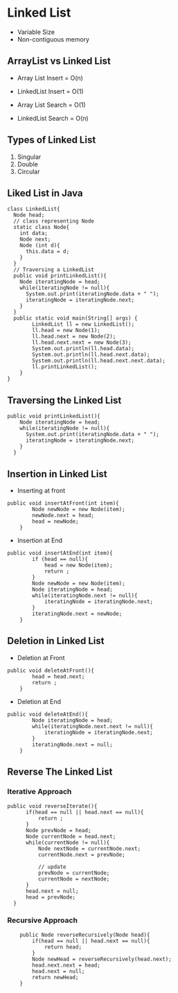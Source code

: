 # Linked List

- Variable Size
- Non-contiguous memory

## ArrayList vs Linked List

- Array List Insert = O(n)
- LinkedList Insert = O(1)

- Array List Search = O(1)
- LinkedList Search = O(n)

## Types of Linked List

1. Singular
2. Double
3. Circular

## Liked List in Java

```
class LinkedList{
  Node head;
  // class representing Node
  static class Node{
    int data;
    Node next;
    Node (int d){
      this.data = d;
    }
  }
  // Traversing a LinkedList
  public void printLinkedList(){
    Node iteratingNode = head;
    while(iteratingNode != null){
      System.out.print(iteratingNode.data + " ");
      iteratingNode = iteratingNode.next;
    }
  }
  public static void main(String[] args) {
        LinkedList ll = new LinkedList();
        ll.head = new Node(1);
        ll.head.next = new Node(2);
        ll.head.next.next = new Node(3);
        System.out.println(ll.head.data);
        System.out.println(ll.head.next.data);
        System.out.println(ll.head.next.next.data);
        ll.printLinkedList();
    }
}

```

## Traversing the Linked List

```
public void printLinkedList(){
    Node iteratingNode = head;
    while(iteratingNode != null){
      System.out.print(iteratingNode.data + " ");
      iteratingNode = iteratingNode.next;
    }
  }
```

## Insertion in Linked List

- Inserting at front

```
public void insertAtFront(int item){
        Node newNode = new Node(item);
        newNode.next = head;
        head = newNode;
    }
```

- Insertion at End

```
public void insertAtEnd(int item){
        if (head == null){
            head = new Node(item);
            return ;
        }
        Node newNode = new Node(item);
        Node iteratingNode = head;
        while(iteratingNode.next != null){
            iteratingNode = iteratingNode.next;
        }
        iteratingNode.next = newNode;
    }
```

## Deletion in Linked List

- Deletion at Front

```
public void deleteAtFront(){
        head = head.next;
        return ;
    }
```

- Deletion at End

```
public void deleteAtEnd(){
        Node iteratingNode = head;
        while(iteratingNode.next.next != null){
            iteratingNode = iteratingNode.next;
        }
        iteratingNode.next = null;
    }
```

## Reverse The Linked List

### Iterative Approach

```
public void reverseIterate(){
      if(head == null || head.next == null){
          return ;
      }
      Node prevNode = head;
      Node currentNode = head.next;
      while(currentNode != null){
          Node nextNode = currentNode.next;
          currentNode.next = prevNode;

          // update
          prevNode = currentNode;
          currentNode = nextNode;
      }
      head.next = null;
      head = prevNode;
  }
```

### Recursive Approach

```
    public Node reverseRecursively(Node head){
        if(head == null || head.next == null){
            return head;
        }
        Node newHead = reverseRecursively(head.next);
        head.next.next = head;
        head.next = null;
        return newHead;
    }
```
